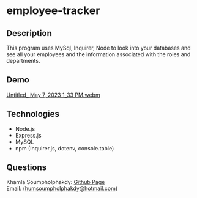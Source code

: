 # employee-tracker

## Description

This program uses MySql, Inquirer, Node to look into your databases and see all your employees and the information associated with the roles and departments.

## Demo

[Untitled_ May 7, 2023 1_33 PM.webm](https://user-images.githubusercontent.com/117963379/236693515-25ee53d9-18b4-468d-987f-57a12633849e.webm)

## Technologies

* Node.js
* Express.js
* MySQL
* npm (Inquirer.js, dotenv, console.table)

## Questions
Khamla Soumpholphakdy: [Github Page](https://github.com/soumpholphakdy)<br>
Email: (humsoumpholphakdy@hotmail.com)
